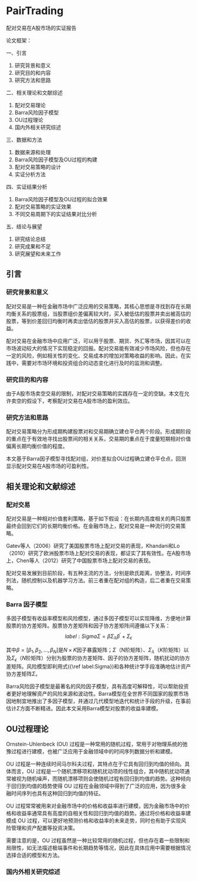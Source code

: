 # PairTrading

配对交易在A股市场的实证报告

论文框架：

一、引言

1. 研究背景和意义
2. 研究目的和内容
3. 研究方法和思路

二、相关理论和文献综述

1. 配对交易理论
2. Barra风险因子模型
3. OU过程理论
4. 国内外相关研究综述

三、数据和方法

1. 数据来源和处理
2. Barra风险因子模型及OU过程的构建
3. 配对交易策略的设计
4. 实证分析方法

四、实证结果分析

1. Barra风险因子模型及OU过程的拟合效果
2. 配对交易策略的实证效果
3. 不同交易周期下的实证结果对比分析

五、结论与展望

1. 研究结论总结
2. 研究成果和不足
3. 研究展望和未来工作

## 引言

### 研究背景和意义

配对交易是一种在金融市场中广泛应用的交易策略，其核心思想是寻找到存在长期均衡关系的股票组，当股票组价差偏离较大时，买入被低估的股票并卖出被高估的股票，等到价差回归均衡时再卖出低估的股票并买入高估的股票，以获得差价的收益。

配对交易在金融市场中应用广泛，可以用于股票、期货、外汇等市场，因其可以在市场波动较大的情况下实现稳定的回报。配对交易能有效减少市场风险，但也存在一定的风险，例如相关性的变化、交易成本的增加对策略收益的影响。因此，在实践中，需要对市场环境和投资组合的动态变化进行及时的监测和调整。

### 研究目的和内容

由于A股市场卖空交易的限制，对配对交易策略的实践存在一定的空缺。本文在允许卖空的假设下，考察配对交易在A股市场的盈利效应。

### 研究方法和思路

配对交易策略分为形成期构建股票对和交易期确立建仓平仓两个阶段。形成期阶段的重点在于有效地寻找出股票间的相关关系，交易期的重点在于度量短期相对价值偏离长期均衡价值的程度。

本文基于Barra因子模型寻找配对组，对价差拟合OU过程确立建仓平仓点，回测显示配对交易在A股市场的可盈利性。

## 相关理论和文献综述

### 配对交易

配对交易是一种相对价值套利策略，基于如下假设：在长期内高度相关的两只股票最终会回到它们的长期均衡价格。在金融市场上，配对交易是一种流行的交易策略。

Gatev等人（2006）研究了美国股票市场上配对交易的表现，Khandani和Lo（2010）研究了欧洲股票市场上配对交易的表现，都证实了其有效性。在A股市场上，Chen等人（2012）研究了中国股票市场上配对交易的表现。

配对交易发展到目前阶段，有五种主流的方法，分别是欧氏距离，协整法，时间序列法，随机控制以及机器学习方法。前三者重在配对组的构造，后二者重在交易策略。

### Barra 因子模型

多因子模型有收益率模型和风险模型，通过多因子模型可以实现降维，方便地计算股票的协方差矩阵。股票协方差矩阵和因子协方差矩阵间遵循以下关系：
$${label:Sigma}
 \Sigma  = \beta \Sigma_\lambda \beta^\prime + \Sigma_\epsilon
$$

其中$\beta=[\beta_1,\beta_2,\dots,\beta_N]$是$N\times K$因子暴露矩阵；$\Sigma$（N阶矩阵）、$\Sigma_\lambda$（$K$阶矩阵）以及$\Sigma_\epsilon$（$N$阶矩阵）分别为股票的协方差矩阵、因子的协方差矩阵，随机扰动的协方差矩阵。风险模型即利用式({\ref label:Sigma})和各种统计学手段准确地估计资产协方差矩阵$\Sigma$。

Barra风险因子模型是最著名的风险因子模型，具有高度可解释性，可以帮助投资者更好地理解资产的风险来源和波动性。Barra模型在全世界不同国家的股票市场因地制宜地推出了多因子模型，并通过几代模型地迭代和统计手段的升级，在事前估计$\Sigma$方面不断精进。因此本文采用Barra模型对股票的收益率建模。

## OU过程理论

Ornstein-Uhlenbeck (OU) 过程是一种常用的随机过程，常用于对物理系统的弛豫过程进行建模，也被广泛应用于金融领域中的时间序列数据分析和建模。

OU 过程是一种连续时间马尔科夫过程，其特点在于它具有回归到均值的倾向。具体而言，OU 过程是一个随机漂移项和随机扰动项的线性组合，其中随机扰动项通常被视为随机噪声，而随机漂移项则会使随机过程有回归到均值的趋势。这种倾向于回归到均值的趋势使得 OU 过程在金融领域中得到了广泛的应用，因为很多金融时间序列也具有这种回归到均值的特征。

OU 过程常常被用来对金融市场中的价格和收益率进行建模，因为金融市场中的价格和收益率通常具有高度的自相关性和回归到均值的趋势。通过将价格和收益率建模成 OU 过程，可以更好地预测价格和收益率的未来走势，同时也有助于实现风险管理和资产配置等投资决策。

需要注意的是，OU 过程虽然是一种比较常用的随机过程，但也存在着一些限制和局限性，如无法描述极端事件和长期趋势等情况，因此在具体应用中需要根据情况选择合适的模型和方法。

### 国内外相关研究综述
